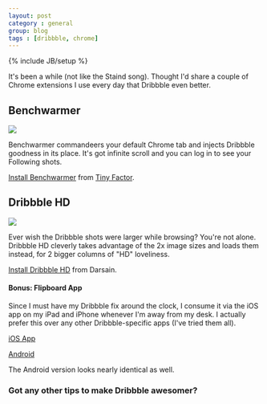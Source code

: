 ```yaml
---
layout: post
category : general
group: blog
tags : [dribbble, chrome]
---
```

{% include JB/setup %}

It's been a while (not like the Staind song). Thought I'd share a couple of Chrome extensions I use every day that Dribbble even better.

## Benchwarmer
<img src="{{ BASE_PATH }}/assets/images/dribbble/dribbble1.png" />

Benchwarmer commandeers your default Chrome tab and injects Dribbble goodness in its place. It's got infinite scroll and you can log in to see your Following shots.

[Install Benchwarmer](https://chrome.google.com/webstore/detail/benchwarmer-dribbble-tab/lhdjhhpjicomphhjpehdhjenbaamdpnn) from [Tiny Factor](http://www.tinyfactory.co/).

## Dribbble HD
<img src="{{ BASE_PATH }}/assets/images/dribbble/dribbble1.png" />

Ever wish the Dribbble shots were larger while browsing? You're not alone. Dribbble HD cleverly takes advantage of the 2x image sizes and loads them instead, for 2 bigger columns of "HD" loveliness.

[Install Dribbble HD](https://chrome.google.com/webstore/detail/dribbble-hd/ichgbbciejbjechpkakbegaaenamkpib) from Darsain.

#### Bonus: Flipboard App
Since I must have my Dribbble fix around the clock, I consume it via the iOS app on my iPad and iPhone whenever I'm away from my desk. I actually prefer this over any other Dribbble-specific apps (I've tried them all).

[iOS App](https://itunes.apple.com/us/app/flipboard-your-social-news/id358801284?mt=8)

[Android](https://play.google.com/store/apps/details?id=flipboard.app&hl=en)

The Android version looks nearly identical as well.

### Got any other tips to make Dribbble awesomer?

